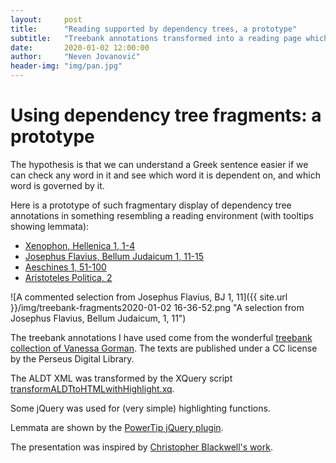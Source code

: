 ```yaml
---
layout:     post
title:      "Reading supported by dependency trees, a prototype"
subtitle:   "Treebank annotations transformed into a reading page which shows dependencies between words in sentences."
date:       2020-01-02 12:00:00
author:     "Neven Jovanović"
header-img: "img/pan.jpg"
---
```


# Using dependency tree fragments: a prototype

The hypothesis is that we can understand a Greek sentence easier if we can check any word in it and see which word it is dependent on, and which word is governed by it.

Here is a prototype of such fragmentary display of dependency tree annotations in something resembling a reading environment (with tooltips showing lemmata):

* [Xenophon, Hellenica 1, 1-4](http://croala.ffzg.unizg.hr/grcfrag/xen-hell-1-1-4.html)
* [Josephus Flavius, Bellum Judaicum 1, 11-15](http://croala.ffzg.unizg.hr/grcfrag/josephus-BJ-1-11-15.html)
* [Aeschines 1, 51-100](http://croala.ffzg.unizg.hr/grcfrag/aeschines1-51-100.html)
* [Aristoteles Politica, 2](http://croala.ffzg.unizg.hr/grcfrag/arist-pol-2.html)

![A commented selection from Josephus Flavius, BJ 1, 11]({{ site.url }}/img/treebank-fragments2020-01-02 16-36-52.png "A selection from Josephus Flavius, Bellum Judaicum, 1, 11")


The treebank annotations I have used come from the wonderful [treebank collection of Vanessa Gorman](https://zenodo.org/record/3596076). The texts are published under a CC license by the Perseus Digital Library.

The ALDT XML was transformed by the XQuery script [transformALDTtoHTMLwithHighlight.xq](https://github.com/nevenjovanovic/explore-treebanks-xquery/blob/master/xq/transformALDTtoHTMLwithHighlight.xq). 

Some jQuery was used for (very simple) highlighting functions. 

Lemmata are shown by the [PowerTip jQuery plugin](https://stevenbenner.github.io/jquery-powertip/). 

The presentation was inspired by [Christopher Blackwell's work](http://folio2.furman.edu/readingKit/).

